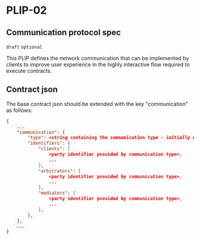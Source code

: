 # PLIP-02

## Communication protocol spec

`draft` `optional`

This PLIP defines the network communication that can be implemented by clients to improve user experience in the highly interactive flow required to execute contracts.

## Contract json

The base contract json should be extended with the key "communication" as follows:

```json
{
    ...
    "communication": {
        "type": <string containing the communication type - initially nostr>,
        "identifiers": {
            "clients": [
                <party identifier provided by communication type>,
                ...
            ],
            "arbitrators": [
                <party identifier provided by communication type>,
                ...
            ],
            "mediators": [
                <party identifier provided by communication type>,
                ...
            ],
        },
    },
    ...
}
